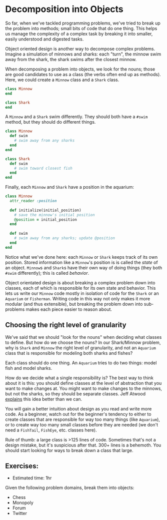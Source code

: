 # Decomposition into Objects
So far, when we've tackled programming problems, we've tried to break
up the problem into methods; small bits of code that do one
thing. This helps us manage the complexity of a complex task by
breaking it into smaller, easily understood and digested tasks.

Object oriented design is another way to decompose complex
problems. Imagine a simulation of minnows and sharks: each "turn", the
minnow swim away from the shark, the shark swims after the closest
minnow.

When decomposing a problem into objects, we look for the nouns; those
are good candidates to use as a class (the verbs often end up as
methods). Here, we could create a `Minnow` class and a `Shark` class.

```ruby
class Minnow
end

class Shark
end
```

A `Minnow` and a `Shark` swim differently. They should both have a
`#swim` method, but they should do different things.

```ruby
class Minnow
  def swim
    # swim away from any sharks
  end
end

class Shark
  def swim
    # swim toward closest fish
  end
end
```

Finally, each `Minnow` and `Shark` have a position in the aquarium:

```ruby
class Minnow
  attr_reader :position
  
  def initialize(initial_position)
    # save the minnow's initial position
    @position = initial_position
  end
  
  def swim
    # swim away from any sharks; update @position
  end
end
```

Notice what we've done here: each `Minnow` or `Shark` keeps track of
its own position. Stored information like a `Minnow`'s position is is
called the *state* of an object. `Minnow`s and `Shark`s have their own
way of doing things (they both `#swim` differently); this is called
*behavior*.

Object orientated design is about breaking a complex problem down into
classes, each of which is responsible for its own state and
behavior. This lets us write our `Minnow` code mostly in isolation of
code for the `Shark` or an `Aquarium` or `Fisherman`. Writing code in
this way not only makes it more modular (and thus extensible), but
breaking the problem down into sub-problems makes each piece easier to
reason about.

## Choosing the right level of granularity
We've said that we should "look for the nouns" when deciding what
classes to define. But how do we choose the nouns? In our Shark/Minnow
problem, why is `Shark` and `Minnow` the right level of granularity,
and not an `Aquarium` class that is responsible for modeling both
sharks and fishes?

Each class should do one thing. An `Aquarium` tries to do two things:
model fish and model sharks.

How do we decide what a single responsibility is? The best way to
think about it is this: you should define classes at the level of
abstraction that you want to make changes at. You might want to make
changes to the minnows, but not the sharks, so they should be separate
classes. Jeff Atwood [explains][1] this idea better than we can.

You will gain a better intuition about design as you read and write
more code. As a beginner, watch out for the beginner's tendency to
either to create classes that are responsible for way too many things
(like `Aquarium`), or to create way too many small classes before they
are needed (we don't need a `FishTail`, `FishEye`, etc. classes here).

Rule of thumb: a large class is >125 lines of code. Sometimes that's
not a design mistake, but it's suspicious after that. 300+ lines is a
behemoth. You should start looking for ways to break down a class that
large.

[1]: http://www.codinghorror.com/blog/2007/03/curlys-law-do-one-thing.html

## Exercises:
* Estimated time: 1hr

Given the following problem domains, break them into objects:

* Chess
* Monopoly
* Forum
* Twitter
